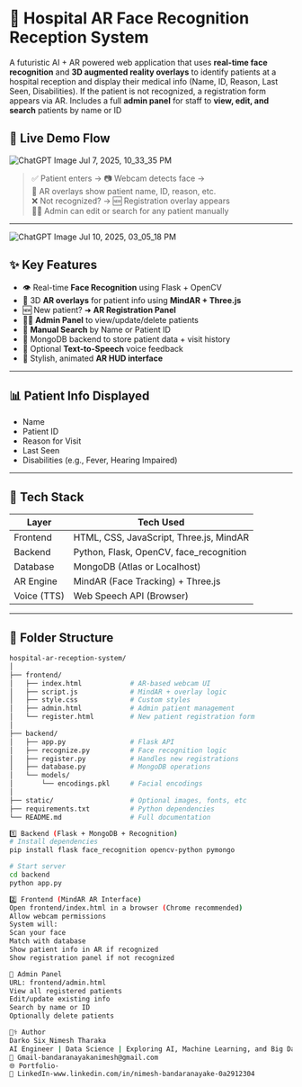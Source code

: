 # 🧠 Hospital AR Face Recognition Reception System

A futuristic AI + AR powered web application that uses **real-time face recognition** and **3D augmented reality overlays** to identify patients at a hospital reception and display their medical info (Name, ID, Reason, Last Seen, Disabilities). If the patient is not recognized, a registration form appears via AR. Includes a full **admin panel** for staff to **view, edit, and search** patients by name or ID
## 📸 Live Demo Flow
![ChatGPT Image Jul 7, 2025, 10_33_35 PM](https://github.com/user-attachments/assets/8d87b83e-9369-4763-8b0f-980030f83dac)

> ✅ Patient enters → 📷 Webcam detects face →  
> 🧠 AR overlays show patient name, ID, reason, etc.  
> ❌ Not recognized? → 🆕 Registration overlay appears  
> 👩‍⚕️ Admin can edit or search for any patient manually

---
![ChatGPT Image Jul 10, 2025, 03_05_18 PM](https://github.com/user-attachments/assets/1a877a9d-cfc2-4f7e-9fbe-551ed7552b97)

## ✨ Key Features

- 👁️ Real-time **Face Recognition** using Flask + OpenCV
- 🧠 3D **AR overlays** for patient info using **MindAR + Three.js**
- 🆕 New patient? ➜ **AR Registration Panel**
- 👨‍⚕️ **Admin Panel** to view/update/delete patients
- 🔎 **Manual Search** by Name or Patient ID
- 🧾 MongoDB backend to store patient data + visit history
- 📢 Optional **Text-to-Speech** voice feedback
- 🎨 Stylish, animated **AR HUD interface**

---

## 📊 Patient Info Displayed

- Name  
- Patient ID  
- Reason for Visit  
- Last Seen  
- Disabilities (e.g., Fever, Hearing Impaired)

---

## 🧰 Tech Stack

| Layer        | Tech Used                             |
|--------------|----------------------------------------|
| Frontend     | HTML, CSS, JavaScript, Three.js, MindAR |
| Backend      | Python, Flask, OpenCV, face_recognition |
| Database     | MongoDB (Atlas or Localhost)          |
| AR Engine    | MindAR (Face Tracking) + Three.js     |
| Voice (TTS)  | Web Speech API (Browser)              |

---

## 📂 Folder Structure

```bash
hospital-ar-reception-system/
│
├── frontend/
│   ├── index.html            # AR-based webcam UI
│   ├── script.js             # MindAR + overlay logic
│   ├── style.css             # Custom styles
│   ├── admin.html            # Admin patient management
│   └── register.html         # New patient registration form
│
├── backend/
│   ├── app.py                # Flask API
│   ├── recognize.py          # Face recognition logic
│   ├── register.py           # Handles new registrations
│   ├── database.py           # MongoDB operations
│   └── models/
│       └── encodings.pkl     # Facial encodings
│
├── static/                   # Optional images, fonts, etc               
├── requirements.txt          # Python dependencies
└── README.md                 # Full documentation

1️⃣ Backend (Flask + MongoDB + Recognition)
# Install dependencies
pip install flask face_recognition opencv-python pymongo

# Start server
cd backend
python app.py

2️⃣ Frontend (MindAR AR Interface)
Open frontend/index.html in a browser (Chrome recommended)
Allow webcam permissions
System will:
Scan your face
Match with database
Show patient info in AR if recognized
Show registration panel if not recognized

🔐 Admin Panel
URL: frontend/admin.html
View all registered patients
Edit/update existing info
Search by name or ID
Optionally delete patients

👨‍⚕️ Author
Darko Six_Nimesh Tharaka
AI Engineer | Data Science | Exploring AI, Machine Learning, and Big Data
📧 Gmail-bandaranayakanimesh@gmail.com
🌐 Portfolio-
🔗 LinkedIn-www.linkedin.com/in/nimesh-bandaranayake-0a2912304




